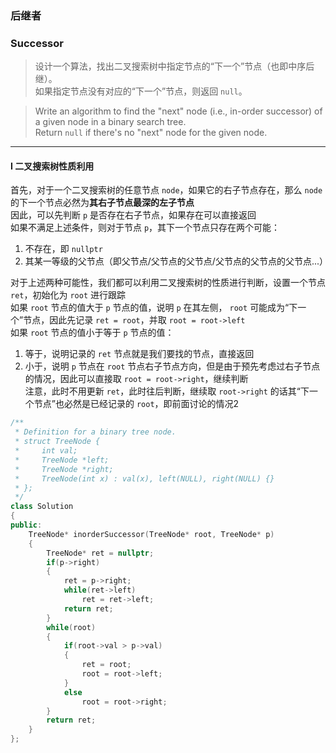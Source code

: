 ### 后继者
### Successor

> 设计一个算法，找出二叉搜索树中指定节点的“下一个”节点（也即中序后继）。  
> 如果指定节点没有对应的“下一个”节点，则返回 `null`。  

> Write an algorithm to find the "next" node (i.e., in-order successor) of a given node in a binary search tree.  
> Return `null` if there's no "next" node for the given node.  

----------

#### I 二叉搜索树性质利用

首先，对于一个二叉搜索树的任意节点 `node`，如果它的右子节点存在，那么 `node` 的下一个节点必然为**其右子节点最深的左子节点**  
因此，可以先判断 `p` 是否存在右子节点，如果存在可以直接返回  
如果不满足上述条件，则对于节点 `p`，其下一个节点只存在两个可能：  
1. 不存在，即 `nullptr`  
2. 其某一等级的父节点（即父节点/父节点的父节点/父节点的父节点的父节点...）  

对于上述两种可能性，我们都可以利用二叉搜索树的性质进行判断，设置一个节点 `ret`，初始化为 `root` 进行跟踪  
如果 `root` 节点的值大于 `p` 节点的值，说明 `p` 在其左侧， `root` 可能成为“下一个”节点，因此先记录 `ret = root`，并取 `root = root->left`  
如果 `root` 节点的值小于等于 `p` 节点的值：  
1. 等于，说明记录的 `ret` 节点就是我们要找的节点，直接返回  
2. 小于，说明 `p` 节点在 `root` 节点右子节点方向，但是由于预先考虑过右子节点的情况，因此可以直接取 `root = root->right`，继续判断  
   注意，此时不用更新 `ret`，此时往后判断，继续取 `root->right` 的话其“下一个节点”也必然是已经记录的 `root`，即前面讨论的情况2  

```cpp
/**
 * Definition for a binary tree node.
 * struct TreeNode {
 *     int val;
 *     TreeNode *left;
 *     TreeNode *right;
 *     TreeNode(int x) : val(x), left(NULL), right(NULL) {}
 * };
 */
class Solution 
{
public:
    TreeNode* inorderSuccessor(TreeNode* root, TreeNode* p) 
    {
        TreeNode* ret = nullptr;
        if(p->right)
        {
            ret = p->right;
            while(ret->left)
                ret = ret->left;
            return ret;
        }
        while(root)
        {
            if(root->val > p->val)
            {
                ret = root;
                root = root->left;
            }
            else
                root = root->right;
        }
        return ret;
    }
};
```

